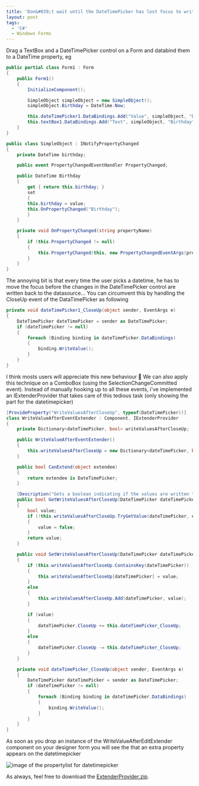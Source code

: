 ```yaml
---
title: 'Don&#039;t wait until the DateTimePicker has lost focus to write back the values'
layout: post
tags:
  - 'C#'
  - Windows Forms
---
```

Drag a TextBox and a DateTimePicker control on a Form and databind them to a DateTime property, eg

```csharp
public partial class Form1 : Form
{
	public Form1()
	{
		InitializeComponent();

		SimpleObject simpleObject = new SimpleObject();
		simpleObject.Birthday = DateTime.Now;

		this.dateTimePicker1.DataBindings.Add("Value", simpleObject, "Birthday");
		this.textBox1.DataBindings.Add("Text", simpleObject, "Birthday", true, DataSourceUpdateMode.OnPropertyChanged);
	}
}

public class SimpleObject : INotifyPropertyChanged
{
	private DateTime birthday;

	public event PropertyChangedEventHandler PropertyChanged;

	public DateTime Birthday
	{
		get { return this.birthday; }
		set
		{
		this.birthday = value;
		this.OnPropertyChanged("Birthday");
		}
	}

	private void OnPropertyChanged(string propertyName)
	{
		if (this.PropertyChanged != null)
		{
			this.PropertyChanged(this, new PropertyChangedEventArgs(propertyName));
		}
	}
}
```

The annoying bit is that every time the user picks a datetime, he has to move the focus before the changes in the DateTimePicker control are written back to the datasource... You can circumvent this by handling the CloseUp event of the DataTimePicker as following

```csharp
private void dateTimePicker1_CloseUp(object sender, EventArgs e)
{
	DateTimePicker dateTimePicker = sender as DateTimePicker;
	if (dateTimePicker != null)
	{
		foreach (Binding binding in dateTimePicker.DataBindings)
		{
			binding.WriteValue();
		}
	}
}
```

I think mosts users will appreciate this new behaviour 🙂 We can also apply this technique on a ComboBox (using the SelectionChangeCommitted event). Instead of manually hooking up to all these events, i've implemented an IExtenderProvider that takes care of this tedious task (only showing the part for the datetimepicker)

```csharp
[ProvideProperty("WriteValuesAfterCloseUp", typeof(DateTimePicker))]
class WriteValueAfterEventExtender : Component, IExtenderProvider
{
	private Dictionary<dateTimePicker, bool> writeValuesAfterCloseUp;

	public WriteValueAfterEventExtender()
	{
		this.writeValuesAfterCloseUp = new Dictionary<dateTimePicker, bool>();
	}

	public bool CanExtend(object extendee)
	{
		return extendee is DateTimePicker;
	}

	[Description("Gets a boolean indicating if the values are written to the datasource after a CloseUp event.")]
	public bool GetWriteValuesAfterCloseUp(DateTimePicker dateTimePicker)
	{
		bool value;
		if (!this.writeValuesAfterCloseUp.TryGetValue(dateTimePicker, out value))
		{
			value = false;
		}
		return value;
	}

	public void SetWriteValuesAfterCloseUp(DateTimePicker dateTimePicker, bool value)
	{
		if (this.writeValuesAfterCloseUp.ContainsKey(dateTimePicker))
		{
			this.writeValuesAfterCloseUp[dateTimePicker] = value;
		}
		else
		{
			this.writeValuesAfterCloseUp.Add(dateTimePicker, value);
		}

		if (value)
		{
			dateTimePicker.CloseUp += this.dateTimePicker_CloseUp;
		}
		else
		{
			dateTimePicker.CloseUp -= this.dateTimePicker_CloseUp;
		}
	}

	private void dateTimePicker_CloseUp(object sender, EventArgs e)
	{
		DateTimePicker dateTimePicker = sender as DateTimePicker;
		if (dateTimePicker != null)
		{
			foreach (Binding binding in dateTimePicker.DataBindings)
			{
				binding.WriteValue();
			}
		}
	}
}
```

As soon as you drop an instance of the WriteValueAfterEditExtender component on your designer form you will see the that an extra property appears on the datetimepicker

![image of the propertylist for datetimepicker](http://www.timvw.be/wp-content/images/writevalueaftereventextender.gif)

As always, feel free to download the [ExtenderProvider.zip](http://www.timvw.be/wp-content/code/csharp/ExtenderProvider.zip).
